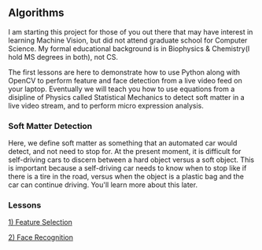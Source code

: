 <h2> Algorithms </h2>

<p>I am starting this project for those of you out there that may have interest in learning Machine Vision, but did not attend graduate school for Computer Science.  My formal educational background is in Biophysics & Chemistry(I hold MS degrees in both), not CS.</p>

<p>The first lessons are here to demonstrate how to use Python along with OpenCV to perform feature and face detection from a live video feed on your laptop. Eventually we will teach you how to use equations from a disipline of Physics called Statistical Mechanics to detect soft matter in a live video stream, and to perform micro expression analysis.</p>

<h3>Soft Matter Detection</h3>

<p>Here, we define soft matter as something that an automated car would detect, and not need to stop for.  At the present moment, it is difficult for self-driving cars to discern between a hard object versus a soft object. This is important because a self-driving car needs to know when to stop like if there is a tire in the road, versus when the object is a plastic bag and the car can continue driving.  You'll learn more about this later.</p>


<h3>Lessons</h3>

<a href="https://github.com/jchiefelk/Algorithms/tree/master/feature_selection">1) Feature Selection</a>

<a href="https://github.com/jchiefelk/Algorithms/tree/master/facerecognition">2) Face Recognition</a>
